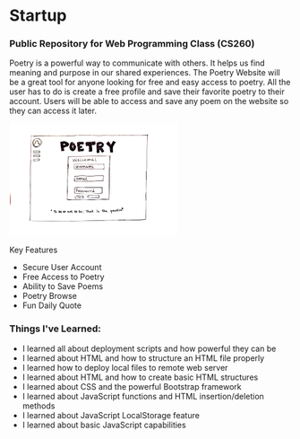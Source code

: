 # Startup
### Public Repository for Web Programming Class (CS260)

Poetry is a powerful way to communicate with others. It helps us find meaning and purpose in our shared experiences. The Poetry Website will be a great tool for anyone looking for free and easy access to poetry. All the user has to do is create a free profile and save their favorite poetry to their account. Users will be able to access and save any poem on the website so they can access it later. 

<img src="source_website.jpg" width="300" height="200">

Key Features
* Secure User Account
* Free Access to Poetry
* Ability to Save Poems
* Poetry Browse 
* Fun Daily Quote

### Things I've Learned:
* I learned all about deployment scripts and how powerful they can be
* I learned about HTML and how to structure an HTML file properly
* I learned how to deploy local files to remote web server
* I learned about HTML and how to create basic HTML structures
* I learned about CSS and the powerful Bootstrap framework 
* I learned about JavaScript functions and HTML insertion/deletion methods
* I learned about JavaScript LocalStorage feature
* I learned about basic JavaScript capabilities
